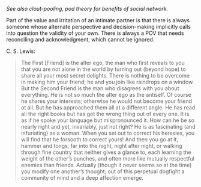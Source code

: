 _See also clout-pooling, pod theory for benefits of social network._

Part of the value and irritation of an intimate partner is that there is always someone whose alternate perspective and decision-making implicitly calls into question the validity of your own. There is always a POV that needs reconciling and acknowledgment, which cannot be ignored.

C. S. Lewis:
> The First [Friend] is the alter ego, the man who first reveals to you that you are not alone in the world by turning out (beyond hope) to share all your most secret delights. There is nothing to be overcome in making him your friend; he and you join like raindrops on a window. But the Second Friend is the man who disagrees with you about everything. He is not so much the alter ego as the antiself. Of course he shares your interests; otherwise he would not become your friend at all. But he has approached them all at a different angle. He has read all the right books but has got the wrong thing out of every one. It is as if he spoke your language but mispronounced it. How can he be so nearly right and yet, invariably, just not right? He is as fascinating (and infuriating) as a woman. When you set out to correct his heresies, you will find that he forsooth to correct yours! And then you go at it, hammer and tongs, far into the night, night after night, or walking through fine country that neither gives a glance to, each learning the weight of the other’s punches, and often more like mutually respectful enemies than friends. Actually (though it never seems so at the time) you modify one another’s thought; out of this perpetual dogfight a community of mind and a deep affection emerge.
